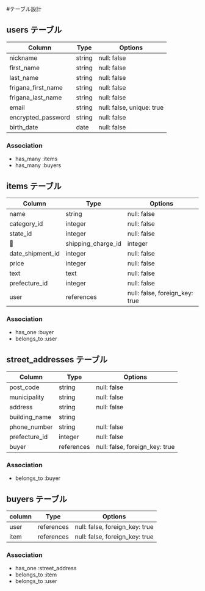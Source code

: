 #テーブル設計

## users テーブル

| Column             | Type   | Options                   |
| ------------------ | ------ | ------------------------- |
| nickname           | string | null: false               |
| first_name         | string | null: false               |
| last_name          | string | null: false               |
| frigana_first_name | string | null: false               |
| frigana_last_name  | string | null: false               |
| email              | string | null: false, unique: true |
| encrypted_password | string | null: false               |
| birth_date         | date   | null: false               |



### Association

- has_many :items
- has_many :buyers

## items テーブル

| Column                 | Type      | Options                        |
| ---------------------- | --------- | -------------------------------|
| name                   | string    | null: false                    |
| category_id            | integer   | null: false                    |
| state_id               | integer   | null: false                    |
| shipping_charge_id     | integer   | null: false                    |
| date_shipment_id       | integer   | null: false                    |
| price                  | integer   | null: false                    |
| text                   | text      | null: false                    |
| prefecture_id          | integer   | null: false                    |
| user                   | references| null: false, foreign_key: true |




### Association

- has_one    :buyer
- belongs_to :user



## street_addresses テーブル

| Column         | Type       | Options                        |
| -------------- | ---------- | ------------------------------ |
| post_code      | string     | null: false                    |
| municipality   | string     | null: false                    |
| address        | string     | null: false                    |
| building_name  | string     |                                |
| phone_number   | string     | null: false                    |
| prefecture_id  | integer    | null: false                    |
| buyer          | references | null: false, foreign_key: true |




### Association

- belongs_to :buyer



## buyers テーブル

| column         | Type       | Options                        |
| -------------- | ---------- | ------------------------------ |
| user           | references | null: false, foreign_key: true |
| item           | references | null: false, foreign_key: true |



### Association

- has_one    :street_address
- belongs_to :item
- belongs_to :user
